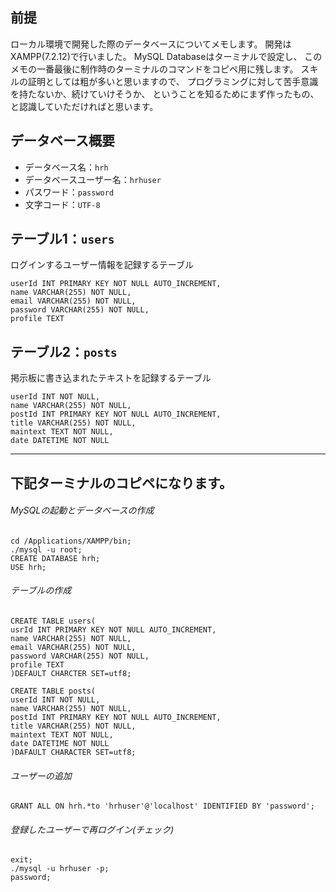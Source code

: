 ## 前提
ローカル環境で開発した際のデータベースについてメモします。
開発はXAMPP(7.2.12)で行いました。
MySQL Databaseはターミナルで設定し、
このメモの一番最後に制作時のターミナルのコマンドをコピペ用に残します。
スキルの証明としては粗が多いと思いますので、
プログラミングに対して苦手意識を持たないか、続けていけそうか、
ということを知るためにまず作ったもの、
と認識していただければと思います。

## データベース概要
- データベース名：`hrh`
- データベースユーザー名：`hrhuser`
- パスワード：`password`
- 文字コード：`UTF-8`

## テーブル1：`users`
ログインするユーザー情報を記録するテーブル

	userId INT PRIMARY KEY NOT NULL AUTO_INCREMENT,
	name VARCHAR(255) NOT NULL,
	email VARCHAR(255) NOT NULL,
	password VARCHAR(255) NOT NULL,
	profile TEXT

## テーブル2：`posts`
掲示板に書き込まれたテキストを記録するテーブル

	userId INT NOT NULL,
	name VARCHAR(255) NOT NULL,
	postId INT PRIMARY KEY NOT NULL AUTO_INCREMENT,
	title VARCHAR(255) NOT NULL,
	maintext TEXT NOT NULL,
	date DATETIME NOT NULL

***
## 下記ターミナルのコピペになります。
###### MySQLの起動とデータベースの作成

	cd /Applications/XAMPP/bin;
	./mysql -u root;
	CREATE DATABASE hrh;
	USE hrh;

###### テーブルの作成

	CREATE TABLE users(
	usrId INT PRIMARY KEY NOT NULL AUTO_INCREMENT,
	name VARCHAR(255) NOT NULL,
	email VARCHAR(255) NOT NULL,
	password VARCHAR(255) NOT NULL,
	profile TEXT
	)DEFAULT CHARCTER SET=utf8;

	CREATE TABLE posts(
	userId INT NOT NULL,
	name VARCHAR(255) NOT NULL,
	postId INT PRIMARY KEY NOT NULL AUTO_INCREMENT,
	title VARCHAR(255) NOT NULL,
	maintext TEXT NOT NULL,
	date DATETIME NOT NULL
	)DAFAULT CHARACTER SET=utf8;

###### ユーザーの追加

	GRANT ALL ON hrh.*to 'hrhuser'@'localhost' IDENTIFIED BY 'password';

###### 登録したユーザーで再ログイン(チェック)

	exit;
	./mysql -u hrhuser -p;
	password;
